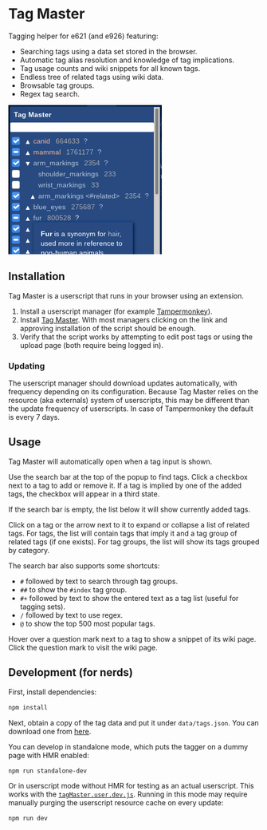# Tag Master

Tagging helper for e621 (and e926) featuring:

- Searching tags using a data set stored in the browser.
- Automatic tag alias resolution and knowledge of tag implications.
- Tag usage counts and wiki snippets for all known tags.
- Endless tree of related tags using wiki data.
- Browsable tag groups.
- Regex tag search.

![Screenshot of Tag Master](docs/img/promo.png)


## Installation

Tag Master is a userscript that runs in your browser using an extension.

1. Install a userscript manager (for example [Tampermonkey](https://www.tampermonkey.net/)).
2. Install [Tag Master](https://github.com/pxlAurora/TagMaster/releases/latest/download/tagMaster.user.js). With most managers clicking on the link and approving installation of the script should be enough.
3. Verify that the script works by attempting to edit post tags or using the upload page (both require being logged in).

### Updating

The userscript manager should download updates automatically, with frequency depending on its configuration. Because Tag Master relies on the resource (aka externals) system of userscripts, this may be different than the update frequency of userscripts. In case of Tampermonkey the default is every 7 days.


## Usage

Tag Master will automatically open when a tag input is shown.

Use the search bar at the top of the popup to find tags. Click a checkbox next to a tag to add or remove it. If a tag is implied by one of the added tags, the checkbox will appear in a third state.

If the search bar is empty, the list below it will show currently added tags.

Click on a tag or the arrow next to it to expand or collapse a list of related tags. For tags, the list will contain tags that imply it and a tag group of related tags (if one exists). For tag groups, the list will show its tags grouped by category.

The search bar also supports some shortcuts:

- `#` followed by text to search through tag groups.
- `##` to show the `#index` tag group.
- `#+` followed by text to show the entered text as a tag list (useful for tagging sets).
- `/` followed by text to use regex.
- `@` to show the top 500 most popular tags.

Hover over a question mark next to a tag to show a snippet of its wiki page. Click the question mark to visit the wiki page.


## Development (for nerds)

First, install dependencies:

```sh
npm install
```

Next, obtain a copy of the tag data and put it under `data/tags.json`. You can download one from [here](https://github.com/pxlAurora/e621-tag-data/releases/latest).

You can develop in standalone mode, which puts the tagger on a dummy page with HMR enabled:

```sh
npm run standalone-dev
```

Or in userscript mode without HMR for testing as an actual userscript. This works with the [`tagMaster.user.dev.js`](http://127.0.0.1:8080/tagMaster.user.dev.js). Running in this mode may require manually purging the userscript resource cache on every update:

```sh
npm run dev
```
